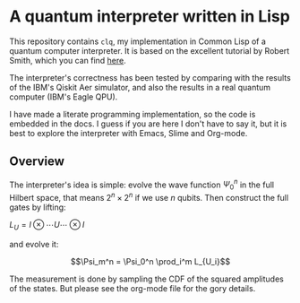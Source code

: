 # A quantum interpreter written in Lisp

This repository contains `clq`, my implementation in Common Lisp of a quantum computer
interpreter. It is based on the excellent tutorial by Robert Smith, which you can find [here](https://www.stylewarning.com/posts/quantum-interpreter/).

The interpreter's correctness has been tested by comparing with the results of the
IBM's Qiskit Aer simulator, and also the results in a real quantum computer
(IBM's Eagle QPU).

I have made a literate programming implementation, so the code is embedded in the docs.
I guess if you are here I don't have to say it, but it is best to explore the
interpreter with Emacs, Slime and Org-mode.

## Overview

The interpreter's idea is simple: evolve the wave function $\Psi_0^n$ in the full
Hilbert space, that means $2^n \times 2^n$ if we use $n$ qubits. Then construct
the full gates by lifting:

$L_U = I \otimes \cdots U \cdots \otimes I$

and evolve it:

$$\Psi_m^n = \Psi_0^n \prod_i^m L_{U_i}$$

The measurement is done by sampling the CDF of the squared amplitudes of the states.
But please see the org-mode file for the gory details.
